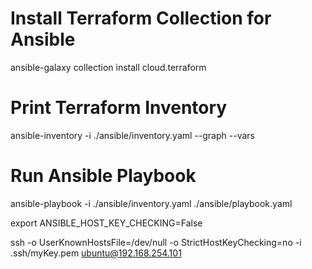 # Install Terraform Collection for Ansible
ansible-galaxy collection install cloud.terraform

# Print Terraform Inventory
ansible-inventory -i ./ansible/inventory.yaml --graph --vars

# Run Ansible Playbook
ansible-playbook -i ./ansible/inventory.yaml ./ansible/playbook.yaml

export ANSIBLE_HOST_KEY_CHECKING=False

ssh -o UserKnownHostsFile=/dev/null -o StrictHostKeyChecking=no -i .ssh/myKey.pem ubuntu@192.168.254.101